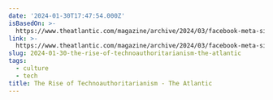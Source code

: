 ```yaml
---
date: '2024-01-30T17:47:54.000Z'
isBasedOn: >-
  https://www.theatlantic.com/magazine/archive/2024/03/facebook-meta-silicon-valley-politics/677168/
link: >-
  https://www.theatlantic.com/magazine/archive/2024/03/facebook-meta-silicon-valley-politics/677168/
slug: 2024-01-30-the-rise-of-technoauthoritarianism-the-atlantic
tags:
  - culture
  - tech
title: The Rise of Technoauthoritarianism - The Atlantic
---
```


